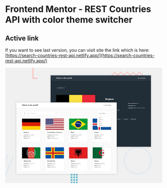 # Frontend Mentor - REST Countries API with color theme switcher

## Active link 
If you want to see last version, you can visit site the link which is here:
[https://search-countries-rest-api.netlify.app/](https://search-countries-rest-api.netlify.app/)

![Design preview for the REST Countries API with color theme switcher coding challenge](./design/desktop-preview.jpg)

